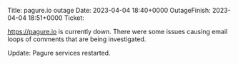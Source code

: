 Title: pagure.io outage
Date: 2023-04-04 18:40+0000
OutageFinish: 2023-04-04 18:51+0000
Ticket:

https://pagure.io is currently down. 
There were some issues causing email loops of comments
that are being investigated.

Update: Pagure services restarted.
